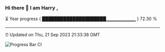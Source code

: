 ### Hi there 👋 I am Harry , 

⏳ Year progress { █████████████████████▁▁▁▁▁▁▁▁▁ } 72.30 %

---

⏰ Updated on Thu, 21 Sep 2023 21:33:38 GMT

![Progress Bar CI](https://github.com/duykhang68/duykhang68/workflows/Progress%20Bar%20CI/badge.svg)

